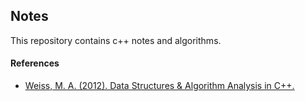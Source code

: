 ## Notes

This repository contains c++ notes and algorithms.

#### References

- [Weiss, M. A. (2012). Data Structures & Algorithm Analysis in C++.](https://www.uoitc.edu.iq/images/documents/informatics-institute/Competitive_exam/DataStructures.pdf)
